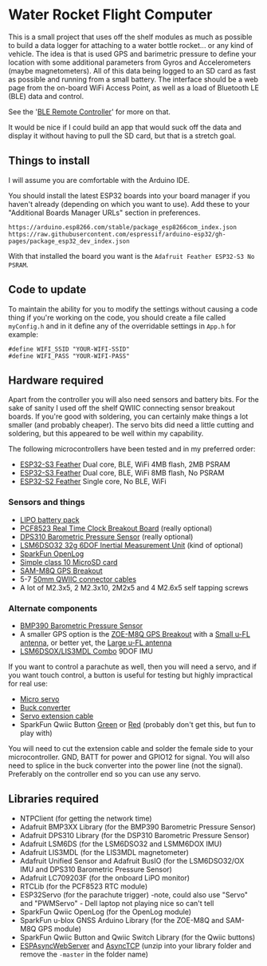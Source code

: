 # Water Rocket Flight Computer

This is a small project that uses off the shelf modules as much as possible to build a data logger for attaching to a 
water bottle rocket... or any kind of vehicle. The idea is that is used GPS and barimetric pressure to define your 
location with some additional parameters from Gyros and Accelerometers (maybe magnetometers). All of this data being 
logged to an SD card as fast as possible and running from a small battery. The interface should be a web page from the 
on-board WiFi Access Point, as well as a load of Bluetooth LE (BLE) data and control.

See the '[BLE Remote Controller](https://github.com/nigeljohnson73/WRFCOM-Remote)' for more on that.

It would be nice if I could build an app that would suck off the data and display it without having to pull the SD
card, but that is a stretch goal.

Things to install
-----------------
I will assume you are comfortable with the Arduino IDE.

You should install the latest ESP32 boards into your board manager if you haven't already (depending on which you 
want to use). Add these to your "Additional Boards Manager URLs" section in preferences.

```
https://arduino.esp8266.com/stable/package_esp8266com_index.json
https://raw.githubusercontent.com/espressif/arduino-esp32/gh-pages/package_esp32_dev_index.json
```

With that installed the board you want is the `Adafruit Feather ESP32-S3 No PSRAM`.

<!--
You will need to install the file system plugins for 
[ESP32](https://microcontrollerslab.com/install-esp32-filesystem-uploader-in-arduino-ide-spiffs/) and/or 
[ESP8266](https://randomnerdtutorials.com/install-esp8266-filesystem-uploader-arduino-ide/) depending 
on which platform youre using. This will allow you to upload the static (mostly image) files for the web pages.

I have also found the [ESP Exception Decoder](https://github.com/me-no-dev/EspExceptionDecoder) to be very useful.
-->

Code to update
--------------
To maintain the ability for you to modify the settings without causing a code thing if you're working on the code, 
you should create a file called `myConfig.h` and in it define any of the overridable settings in `App.h` for example:

```
#define WIFI_SSID "YOUR-WIFI-SSID"
#define WIFI_PASS "YOUR-WIFI-PASS"
```

Hardware required
-----------------
Apart from the controller you will also need sensors and battery bits. For the sake of sanity I used off the shelf QWIIC
connecting sensor breakout boards. If you're good with soldering, you can certainly make things a lot smaller (and 
probably cheaper). The servo bits did need a little cutting and soldering, but this appeared to be well within my capability.

The following microcontrollers have been tested and in my preferred order:

* [ESP32-S3 Feather][ESP32-S3] Dual core, BLE, WiFi 4MB flash, 2MB PSRAM
* [ESP32-S3 Feather][ESP32-S3-NOPSRAM] Dual core, BLE, WiFi 8MB flash, No PSRAM
* [ESP32-S2 Feather][ESP32-S2] Single core, No BLE, WiFi

### Sensors and things
* [LIPO battery pack][LIPO-1200MAH]
* [PCF8523 Real Time Clock Breakout Board][PCF8523] (really optional)
* [DPS310 Barometric Pressure Sensor][DPS310] (really optional)
* [LSM6DSO32 32g 6DOF Inertial Measurement Unit][LSM6DSO32] (kind of optional)
* [SparkFun OpenLog][OPENLOG]
* [Simple class 10 MicroSD card][SDCARD]
* [SAM-M8Q GPS Breakout][SAM-M8Q]
* 5-7 [50mm QWIIC connector cables][QWIIC-CONNECTOR-50]
* A lot of M2.3x5, 2 M2.3x10, 2M2x5 and 4 M2.6x5 self tapping screws

### Alternate components
* [BMP390 Barometric Pressure Sensor][BMP390]
* A smaller GPS option is the [ZOE-M8Q GPS Breakout][ZOE-M8Q] with a [Small u-FL antenna][UFL-ANTENNA-SMALL], or better yet, the [Large u-FL antenna][UFL-ANTENNA-LARGE]
* [LSM6DSOX/LIS3MDL Combo][LSM6DSOX] 9DOF IMU

[ESP32-S3]: https://thepihut.com/products/adafruit-esp32-s3-feather-with-4mb-flash-2mb-psram-stemma-qt-qwiic
[ESP32-S3-NOPSRAM]: https://thepihut.com/products/adafruit-esp32-s3-feather-with-stemma-qt-qwiic-8mb-flash-no-psram
[ESP32-S2]: https://thepihut.com/products/adafruit-esp32-s2-feather-2-mb-psram-and-stemma-qt-qwiic
[LIPO-1100MAH]: https://smile.amazon.co.uk/dp/B087LTZW61
[LIPO-1200MAH]: https://shop.pimoroni.com/products/lipo-battery-pack?variant=20429082183
[PCF8523]: https://thepihut.com/products/adafruit-pcf8523-real-time-clock-breakout-board-stemma-qt-qwiic
[BMP390]: https://shop.pimoroni.com/products/adafruit-bmp390-precision-barometric-pressure-and-altimeter-stemma-qt-qwiic?variant=32302189346899
[DPS310]: https://thepihut.com/products/adafruit-dps310-precision-barometric-pressure-altitude-sensor
[LSM6DSO32]: https://thepihut.com/products/adafruit-lsm6dso32-6-dof-accelerometer-and-gyroscope
[LSM6DSOX]: https://thepihut.com/products/adafruit-lsm6dsox-lis3mdl-precision-9-dof-imu?variant=31618642182206
[ZOE-M8Q]: https://shop.pimoroni.com/products/sparkfun-gps-breakout-zoe-m8q-qwiic?variant=31615967789139
[UFL-ANTENNA-SMALL]: https://thepihut.com/products/passive-gps-antenna-ufl-9mm-x-9mm-2dbi-gain
[UFL-ANTENNA-LARGE]: https://thepihut.com/products/passive-gps-antenna-ufl-15mm-x-15mm-1-dbi-gain?variant=27739956369
[SAM-M8Q]: https://thepihut.com/products/sparkfun-gps-breakout-chip-antenna-sam-m8q-qwiic
[OPENLOG]: https://thepihut.com/products/sparkfun-openlog
[QWIIC-CONNECTOR-100]: https://thepihut.com/products/stemma-qt-qwiic-jst-sh-4-pin-cable-100mm-long
[QWIIC-CONNECTOR-50]: https://thepihut.com/products/stemma-qt-qwiic-jst-sh-4-pin-cable
[SDCARD]: https://smile.amazon.co.uk/dp/B07R59FHVG

If you want to control a parachute as well, then you will need a servo, and if you want touch control, a button is useful for 
testing but highly impractical for real use:

<!-- * [8-Channel PWM or Servo FeatherWing][SERVO-FEATHER] -->
* [Micro servo][TOWER-PRO]
* [Buck converter][BUCKY-5V]
* [Servo extension cable][SERVO-EXTENSION]
* SparkFun Qwiic Button [Green][BUTTON-GREEN] or [Red][BUTTON-RED] (probably don't get this, but fun to play with)

[TOWER-PRO]: https://thepihut.com/products/servo-motor-sg92r-micro
[BUCKY-5V]: https://thepihut.com/products/dc-dc-automatic-step-up-down-power-module-3-15v-to-5v-600ma?variant=39824836886723
[SERVO-EXTENSION]: https://thepihut.com/products/servo-motor-sg92r-micro
[BUTTON-GREEN]: https://thepihut.com/products/sparkfun-qwiic-button-green-led
[BUTTON-RED]: https://thepihut.com/products/sparkfun-qwiic-button-red-led

You will need to cut the extension cable and solder the female side to your microcontroller. GND, BATT for power and GPIO12 for signal. 
You will also need to splice in the buck converter into the power line (not the signal). Preferably on the controller end so you can 
use any servo.

Libraries required
------------------
* NTPClient (for getting the network time)
* Adafruit BMP3XX Library (for the BMP390 Barometric Pressure Sensor)
* Adafruit DPS310 Library (for the DSP310 Barometric Pressure Sensor)
* Adafruit LSM6DS (for the LSM6DSO32 and LSMM6DOX IMU)
* Adafruit LIS3MDL (for the LIS3MDL magnetometer)
* Adafruit Unified Sensor and Adafruit BusIO (for the LSM6DSO32/OX IMU and DPS310 Barometric Pressure Sensor)
* Adafruit LC709203F (for the onboard LiPO monitor)
* RTCLib (for the PCF8523 RTC module)
* ESP32Servo (for the parachute trigger)  -note, could also use "Servo" and "PWMServo" - Dell laptop not playing nice so can't tell
* SparkFun Qwiic OpenLog (for the OpenLog module)
* SparkFun u-blox GNSS Arduino Library (for the ZOE-M8Q and SAM-M8Q GPS module)
* SparkFun Qwiic Button and Qwiic Switch Library (for the Qwiic buttons)
* [ESPAsyncWebServer][ESPAsyncWebServer] and [AsyncTCP][AsyncTCP] (unzip into your library folder and remove the `-master` in the folder name)

[ESPAsyncWebServer]: https://github.com/me-no-dev/ESPAsyncWebServer
[AsyncTCP]: https://github.com/me-no-dev/AsyncTCP

<!--
### Access points
At this point, the code is designed to create an access point if it cannot connect to a wireless network. However, this
appears to be really slow and flakey for some reason. For use out in the field, I'd recommend setting up a hotspot on 
your phone for it to connect to. Finding the IP address to connect to though can be tricky. On my Pixel device I cannot
see a list of connected devices (thanks google for the proivacy concern). If you use a terminal emulator though, you can
type the following in and it will list the IP addresses of any attached device (which should be the only one)

```
ip neigh
```

Future plans for the ESP32 build will possibly include a BTLE broadcast of it's IP address... or possibly using the bluetooth
connection in an app (for android only) or, better yet, working out why this is so flakey.
-->
